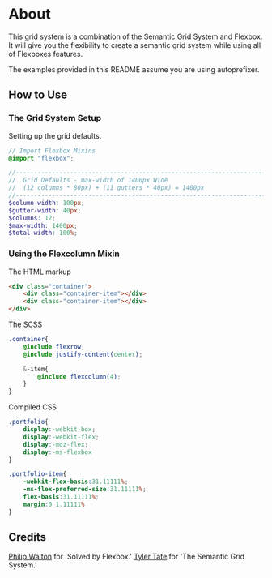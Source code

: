 # About

This grid system is a combination of the Semantic Grid System and Flexbox. It will give you the flexibility to create a semantic grid system while using all of Flexboxes features.

The examples provided in this README assume you are using autoprefixer.

## How to Use

### The Grid System Setup
Setting up the grid defaults.
```scss
// Import Flexbox Mixins
@import "flexbox";

//------------------------------------------------------------------------------
//  Grid Defaults - max-width of 1400px Wide
//  (12 columns * 80px) + (11 gutters * 40px) = 1400px
//------------------------------------------------------------------------------
$column-width: 100px;
$gutter-width: 40px;
$columns: 12;
$max-width: 1400px;
$total-width: 100%;
```
### Using the Flexcolumn Mixin
The HTML markup
```html
<div class="container">
	<div class="container-item"></div>
	<div class="container-item"></div>
</div>
```

The SCSS
```scss
.container{
	@include flexrow;
	@include justify-content(center);

	&-item{
		@include flexcolumn(4);
	}
}
```

Compiled CSS
```CSS
.portfolio{
	display:-webkit-box;
	display:-webkit-flex;
	display:-moz-flex;
	display:-ms-flexbox
}

.portfolio-item{
	-webkit-flex-basis:31.11111%;
	-ms-flex-preferred-size:31.11111%;
	flex-basis:31.11111%;
	margin:0 1.11111%
}
```

## Credits
[Philip Walton](http://philipwalton.github.io/solved-by-flexbox/) for 'Solved by Flexbox.'
[Tyler Tate](https://github.com/tylertate/semantic.gs) for 'The Semantic Grid System.'